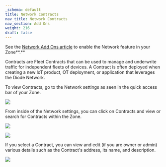 ```yaml
---
_schema: default
title: Network Contracts
nav_title: Network Contracts
nav_section: Add Ons
weight: 216
draft: false
---
```

See the [Network Add Ons article](https://app.docs.diode.io/docs/ad-on/network-add-on/) to enable the Network feature in your Zone\*\*.\*\*

Contracts are Fleet Contracts that can be used to manage and underwrite traffic for independent fleets of devices. A Contract is often deployed when creating a new IoT product, OT deployment, or application that leverages the Diode Network.

To view Contracts, go to the Network settings as seen in the quick access bar of your Zone.

![](/uploads/screenshot-2024-11-07-at-8-47-52-pm-1.png)

From inside of the Network settings, you can click on Contracts and view or search for Contracts within the Zone.

![](/uploads/screenshot-2024-11-07-at-9-05-05-pm-1.png)

![](/uploads/screenshot-2024-11-07-at-10-07-53-pm.png)

If you select a Contract, you can view and edit (if you are owner or admin) various details such as the Contract's address, its name, and description.

![](/uploads/screenshot-2024-11-07-at-10-09-20-pm.png)

&nbsp;